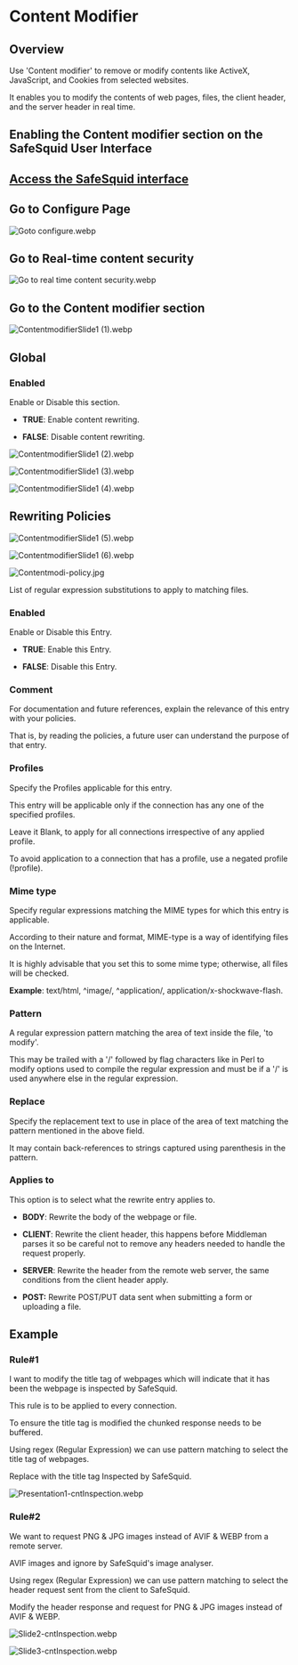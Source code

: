 # Content Modifier

## Overview

Use 'Content modifier' to remove or modify contents like ActiveX, JavaScript, and Cookies from selected websites.

It enables you to modify the contents of web pages, files, the client header, and the server header in real time.

## Enabling the Content modifier section on the SafeSquid User Interface

## [Access the SafeSquid interface](https://help.safesquid.com/portal/en/kb/articles/access-the-safesquid-user-interface)

## Go to Configure Page

![Goto configure.webp](/img/Configure/Real_Time_Content_Activity/Content_modifier/image1.webp)

## Go to Real-time content security

![Go to real time content security.webp](/img/Configure/Real_Time_Content_Activity/Content_modifier/image2.webp)

## Go to the Content modifier section

![ContentmodifierSlide1 (1).webp](/img/Configure/Real_Time_Content_Activity/Content_modifier/image3.webp)

## Global

### Enabled

Enable or Disable this section.

-   **TRUE**: Enable content rewriting.

-   **FALSE**: Disable content rewriting.

![ContentmodifierSlide1 (2).webp](/img/Configure/Real_Time_Content_Activity/Content_modifier/image4.webp)

![ContentmodifierSlide1 (3).webp](/img/Configure/Real_Time_Content_Activity/Content_modifier/image5.webp)

![ContentmodifierSlide1 (4).webp](/img/Configure/Real_Time_Content_Activity/Content_modifier/image6.webp)

## Rewriting Policies

![ContentmodifierSlide1 (5).webp](/img/Configure/Real_Time_Content_Activity/Content_modifier/image7.webp)

![ContentmodifierSlide1 (6).webp](/img/Configure/Real_Time_Content_Activity/Content_modifier/image8.webp)

![Contentmodi-policy.jpg](/img/Configure/Real_Time_Content_Activity/Content_modifier/image9.webp)

List of regular expression substitutions to apply to matching files.

### Enabled

Enable or Disable this Entry.

-   **TRUE**: Enable this Entry.

-   **FALSE**: Disable this Entry.

### Comment

For documentation and future references, explain the relevance of this entry with your policies.

That is, by reading the policies, a future user can understand the purpose of that entry.

### Profiles

Specify the Profiles applicable for this entry.

This entry will be applicable only if the connection has any one of the specified profiles.

Leave it Blank, to apply for all connections irrespective of any applied profile.

To avoid application to a connection that has a profile, use a negated profile (!profile).

### Mime type

Specify regular expressions matching the MIME types for which this entry is applicable.

According to their nature and format, MIME-type is a way of identifying files on the Internet.

It is highly advisable that you set this to some mime type; otherwise, all files will be checked.

**Example**: text/html, ^image/, ^application/, application/x-shockwave-flash.

### Pattern

A regular expression pattern matching the area of text inside the file, 'to modify'.

This may be trailed with a '/' followed by flag characters like in Perl to modify options used to compile the regular expression and must be if a '/' is used anywhere else in the regular expression.

### Replace

Specify the replacement text to use in place of the area of text matching the pattern mentioned in the above field.

It may contain back-references to strings captured using parenthesis in the pattern.

### Applies to

This option is to select what the rewrite entry applies to.

-   **BODY**: Rewrite the body of the webpage or file.

-   **CLIENT**: Rewrite the client header, this happens before Middleman parses it so be careful not to remove any headers needed to handle the request properly.

-   **SERVER**: Rewrite the header from the remote web server, the same conditions from the client header apply.

-   **POST:** Rewrite POST/PUT data sent when submitting a form or uploading a file.

## Example

### Rule#1

I want to modify the title tag of webpages which will indicate that it has been the webpage is inspected by SafeSquid.

This rule is to be applied to every connection.

To ensure the title tag is modified the chunked response needs to be buffered.

Using regex (Regular Expression) we can use pattern matching to select the title tag of webpages.

Replace with the title tag Inspected by SafeSquid.

![Presentation1-cntInspection.webp](/img/Configure/Real_Time_Content_Activity/Content_modifier/image10.webp)

### Rule#2

We want to request PNG & JPG images instead of AVIF & WEBP from a remote server.

AVIF images and ignore by SafeSquid's image analyser.

Using regex (Regular Expression) we can use pattern matching to select the header request sent from the client to SafeSquid.

Modify the header response and request for PNG & JPG images instead of AVIF & WEBP.

![Slide2-cntInspection.webp](/img/Configure/Real_Time_Content_Activity/Content_modifier/image11.webp)

![Slide3-cntInspection.webp](/img/Configure/Real_Time_Content_Activity/Content_modifier/image12.webp)